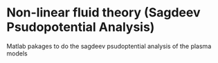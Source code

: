 # Non-linear fluid theory (Sagdeev Psudopotential Analysis)

Matlab pakages to do the sagdeev psudoptential analysis of the plasma models